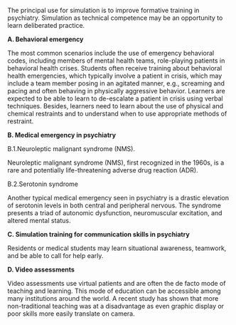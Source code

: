 The principal use for simulation is to improve formative training in psychiatry. Simulation as technical competence may be an opportunity to learn deliberated practice.

**A. Behavioral emergency**

The most common scenarios include the use of emergency behavioral codes, including members of mental health teams, role-playing patients in behavioral health crises. Students often receive training about behavioral health emergencies, which typically involve a patient in crisis, which may include a team member posing in an agitated manner, e.g., screaming and pacing and often behaving in physically aggressive behavior. Learners are expected to be able to learn to de-escalate a patient in crisis using verbal techniques. Besides, learners need to learn about the use of physical and chemical restraints and to understand when to use appropriate methods of restraint.

**B. Medical emergency in psychiatry**

B.1.Neuroleptic malignant syndrome (NMS).

Neuroleptic malignant syndrome (NMS), first recognized in the 1960s, is a rare and potentially life-threatening adverse drug reaction (ADR).

B.2.Serotonin syndrome

Another typical medical emergency seen in psychiatry is a drastic elevation of serotonin levels in both central and peripheral nervous. The syndrome presents a triad of autonomic dysfunction, neuromuscular excitation, and altered mental status.

**C. Simulation training for communication skills in psychiatry**

Residents or medical students may learn situational awareness, teamwork, and be able to call for help early.

**D. Video assessments**

Video assessments use virtual patients and are often the de facto mode of teaching and learning. This mode of education can be accessible among many institutions around the world. A recent study has shown that more non-traditional teaching was at a disadvantage as even graphic display or poor skills more easily translate on camera.